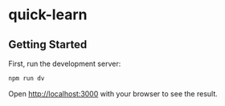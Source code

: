 # quick-learn

## Getting Started

First, run the development server:

```bash
npm run dv
```

Open [http://localhost:3000](http://localhost:3000) with your browser to see the result.